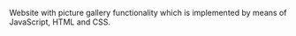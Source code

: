 Website with picture gallery functionality which is implemented by means of JavaScript, HTML and CSS.